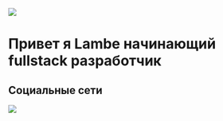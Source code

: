 
![](https://media.discordapp.net/attachments/1137801702163103844/1137801765308342392/Frame_2.png?width=1440&height=405)
# Привет я Lambe начинающий fullstack разработчик

## Социальные сети
![](https://media.discordapp.net/attachments/1137801702163103844/1137805472053874699/vk.png)


